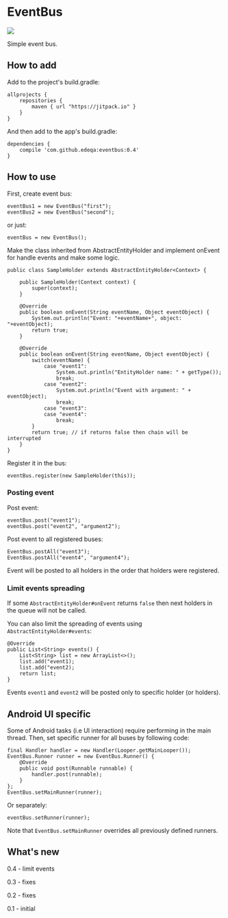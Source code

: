 # EventBus

[![](https://jitpack.io/v/edeqa/eventbus.svg)](https://jitpack.io/#edeqa/eventbus)

Simple event bus.

## How to add

Add to the project's build.gradle:

    allprojects {
        repositories {
            maven { url "https://jitpack.io" }
        }
    }


And then add to the app's build.gradle:


    dependencies {
        compile 'com.github.edeqa:eventbus:0.4'
    }

## How to use

First, create event bus:

    eventBus1 = new EventBus("first");
    eventBus2 = new EventBus("second");

or just:

    eventBus = new EventBus();

Make the class inherited from AbstractEntityHolder and implement onEvent for handle events and make some logic.

    public class SampleHolder extends AbstractEntityHolder<Context> {

        public SampleHolder(Context context) {
            super(context);
        }

        @Override
        public boolean onEvent(String eventName, Object eventObject) {
            System.out.println("Event: "+eventName+", object: "+eventObject);
            return true;
        }

        @Override
        public boolean onEvent(String eventName, Object eventObject) {
            switch(eventName) {
                case "event1":
                    System.out.println("EntityHolder name: " + getType());
                    break;
                case "event2":
                    System.out.println("Event with argument: " + eventObject);
                    break;
                case "event3":
                case "event4":
                    break;
            }
            return true; // if returns false then chain will be interrupted
        }
    }

Register it in the bus:

    eventBus.register(new SampleHolder(this));

### Posting event

Post event:

    eventBus.post("event1");
    eventBus.post("event2", "argument2");

Post event to all registered buses:

    EventBus.postAll("event3");
    EventBus.postAll("event4", "argument4");

Event will be posted to all holders in the order that holders were registered.

### Limit events spreading

If some `AbstractEntityHolder#onEvent` returns `false` then next holders in the queue will not be called.

You can also limit the spreading of events using `AbstractEntityHolder#events`:

    @Override
    public List<String> events() {
        List<String> list = new ArrayList<>();
        list.add("event1);
        list.add("event2);
        return list;
    }

Events `event1` and `event2` will be posted only to specific holder (or holders).

## Android UI specific

Some of Android tasks (i.e UI interaction) require performing in the main thread. Then, set specific runner for all buses by following code:

    final Handler handler = new Handler(Looper.getMainLooper());
    EventBus.Runner runner = new EventBus.Runner() {
        @Override
        public void post(Runnable runnable) {
            handler.post(runnable);
        }
    };
    EventBus.setMainRunner(runner);

Or separately:

    eventBus.setRunner(runner);

Note that `EventBus.setMainRunner` overrides all previously defined runners.

## What's new

0.4 - limit events

0.3 - fixes

0.2 - fixes

0.1 - initial
